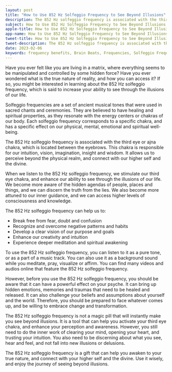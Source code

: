 ```yaml
---
layout: post
title: "How to Use 852 Hz Solfeggio Frequency to See Beyond Illusions"
description: The 852 Hz solfeggio frequency is associated with the third eye or ajna chakra, which is located between the eyebrows. This chakra is responsible for our intuition, vision, imagination, insight and wisdom.
subject: How to Use 852 Hz Solfeggio Frequency to See Beyond Illusions
apple-title: How to Use 852 Hz Solfeggio Frequency to See Beyond Illusions
app-name: How to Use 852 Hz Solfeggio Frequency to See Beyond Illusions
tweet-title: How to Use 852 Hz Solfeggio Frequency to See Beyond Illusions
tweet-description: The 852 Hz solfeggio frequency is associated with the third eye or ajna chakra, which is located between the eyebrows. This chakra is responsible for our intuition, vision, imagination, insight and wisdom.
date: 2023-02-06
keywords: frequency benefits, Brain Beats, Frequencies, Solfeggio Frequency, third eye Chakra, 852 Hz, brainwave entrainment, sound therapy, 852 Hz frequency benefits
---
```


Have you ever felt like you are living in a matrix, where everything seems to be manipulated and controlled by some hidden force? Have you ever wondered what is the true nature of reality, and how you can access it? If so, you might be interested in learning about the 852 Hz solfeggio frequency, which is said to increase your ability to see through the illusions of our life.

Solfeggio frequencies are a set of ancient musical tones that were used in sacred chants and ceremonies. They are believed to have healing and spiritual properties, as they resonate with the energy centers or chakras of our body. Each solfeggio frequency corresponds to a specific chakra, and has a specific effect on our physical, mental, emotional and spiritual well-being.

The 852 Hz solfeggio frequency is associated with the third eye or ajna chakra, which is located between the eyebrows. This chakra is responsible for our intuition, vision, imagination, insight and wisdom. It allows us to perceive beyond the physical realm, and connect with our higher self and the divine.

When we listen to the 852 Hz solfeggio frequency, we stimulate our third eye chakra, and enhance our ability to see through the illusions of our life. We become more aware of the hidden agendas of people, places and things, and we can discern the truth from the lies. We also become more attuned to our inner guidance, and we can access higher levels of consciousness and knowledge.

The 852 Hz solfeggio frequency can help us to:

- Break free from fear, doubt and confusion
- Recognize and overcome negative patterns and habits
- Develop a clear vision of our purpose and goals
- Enhance our creativity and intuition
- Experience deeper meditation and spiritual awakening

To use the 852 Hz solfeggio frequency, you can listen to it as a pure tone, or as a part of a music track. You can also use it as a background sound while you meditate, pray, visualize or affirm. You can find many videos and audios online that feature the 852 Hz solfeggio frequency.

However, before you use the 852 Hz solfeggio frequency, you should be aware that it can have a powerful effect on your psyche. It can bring up hidden emotions, memories and traumas that need to be healed and released. It can also challenge your beliefs and assumptions about yourself and the world. Therefore, you should be prepared to face whatever comes up, and be willing to embrace change and transformation.

The 852 Hz solfeggio frequency is not a magic pill that will instantly make you see beyond illusions. It is a tool that can help you activate your third eye chakra, and enhance your perception and awareness. However, you still need to do the inner work of clearing your mind, opening your heart, and trusting your intuition. You also need to be discerning about what you see, hear and feel, and not fall into new illusions or delusions.

The 852 Hz solfeggio frequency is a gift that can help you awaken to your true nature, and connect with your higher self and the divine. Use it wisely, and enjoy the journey of seeing beyond illusions.